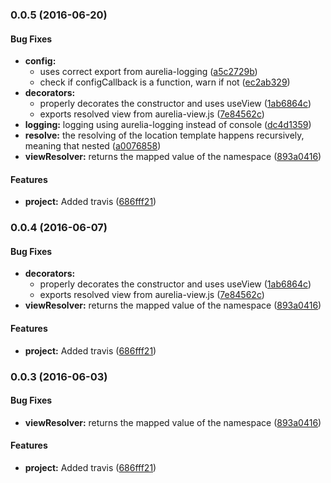 ### 0.0.5 (2016-06-20)


#### Bug Fixes

* **config:**
  * uses correct export from aurelia-logging ([a5c2729b](https://github.com/SpoonX/aurelia-view-manager/commit/a5c2729b3ac8c5c80f39847a420a2210204db08d))
  * check if configCallback is a function, warn if not ([ec2ab329](https://github.com/SpoonX/aurelia-view-manager/commit/ec2ab3299df459a169bae04be5c76e0ec22b737e))
* **decorators:**
  * properly decorates the constructor and uses useView ([1ab6864c](https://github.com/SpoonX/aurelia-view-manager/commit/1ab6864cffe335a20b4890ecdc8fa57a035f8b27))
  * exports resolved view from aurelia-view.js ([7e84562c](https://github.com/SpoonX/aurelia-view-manager/commit/7e84562cd40bf497710443e514bd60863c62aa7a))
* **logging:** logging using aurelia-logging instead of console ([dc4d1359](https://github.com/SpoonX/aurelia-view-manager/commit/dc4d135919fa4365b39672f260441d38b02e1aab))
* **resolve:** the resolving of the location template happens recursively, meaning that nested  ([a0076858](https://github.com/SpoonX/aurelia-view-manager/commit/a007685865befcd8e24487c3ee6a48d0c8ba6810))
* **viewResolver:** returns the mapped value of the namespace ([893a0416](https://github.com/SpoonX/aurelia-view-manager/commit/893a0416d98981d8b6d9cb1399d332a6a3079249))


#### Features

* **project:** Added travis ([686fff21](https://github.com/SpoonX/aurelia-view-manager/commit/686fff21d42e40a2b6425cd3eefcd9972424adfc))


### 0.0.4 (2016-06-07)


#### Bug Fixes

* **decorators:**
  * properly decorates the constructor and uses useView ([1ab6864c](https://github.com/SpoonX/aurelia-view-manager/commit/1ab6864cffe335a20b4890ecdc8fa57a035f8b27))
  * exports resolved view from aurelia-view.js ([7e84562c](https://github.com/SpoonX/aurelia-view-manager/commit/7e84562cd40bf497710443e514bd60863c62aa7a))
* **viewResolver:** returns the mapped value of the namespace ([893a0416](https://github.com/SpoonX/aurelia-view-manager/commit/893a0416d98981d8b6d9cb1399d332a6a3079249))


#### Features

* **project:** Added travis ([686fff21](https://github.com/SpoonX/aurelia-view-manager/commit/686fff21d42e40a2b6425cd3eefcd9972424adfc))


### 0.0.3 (2016-06-03)


#### Bug Fixes

* **viewResolver:** returns the mapped value of the namespace ([893a0416](https://github.com/SpoonX/aurelia-view-manager/commit/893a0416d98981d8b6d9cb1399d332a6a3079249))


#### Features

* **project:** Added travis ([686fff21](https://github.com/SpoonX/aurelia-view-manager/commit/686fff21d42e40a2b6425cd3eefcd9972424adfc))


